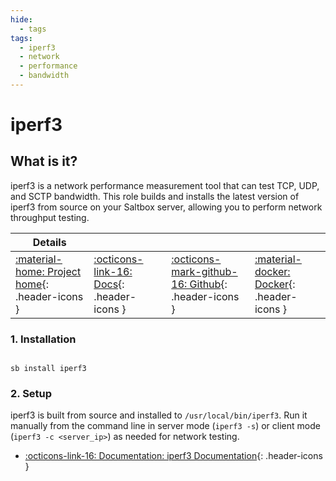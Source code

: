 ```yaml
---
hide:
  - tags
tags:
  - iperf3
  - network
  - performance
  - bandwidth
---
```


# iperf3

## What is it?

iperf3 is a network performance measurement tool that can test TCP, UDP, and SCTP bandwidth. This role builds and installs the latest version of iperf3 from source on your Saltbox server, allowing you to perform network throughput testing.

| Details     |             |             |             |
|-------------|-------------|-------------|-------------|
| [:material-home: Project home](https://software.es.net/iperf/){: .header-icons } | [:octicons-link-16: Docs](https://iperf.fr/iperf-doc.php){: .header-icons } | [:octicons-mark-github-16: Github](https://github.com/esnet/iperf){: .header-icons } | [:material-docker: Docker](https://github.com/esnet/iperf){: .header-icons }|

### 1. Installation

``` shell

sb install iperf3

```

### 2. Setup

iperf3 is built from source and installed to `/usr/local/bin/iperf3`. Run it manually from the command line in server mode (`iperf3 -s`) or client mode (`iperf3 -c <server_ip>`) as needed for network testing.

- [:octicons-link-16: Documentation: iperf3 Documentation](https://iperf.fr/iperf-doc.php){: .header-icons }
